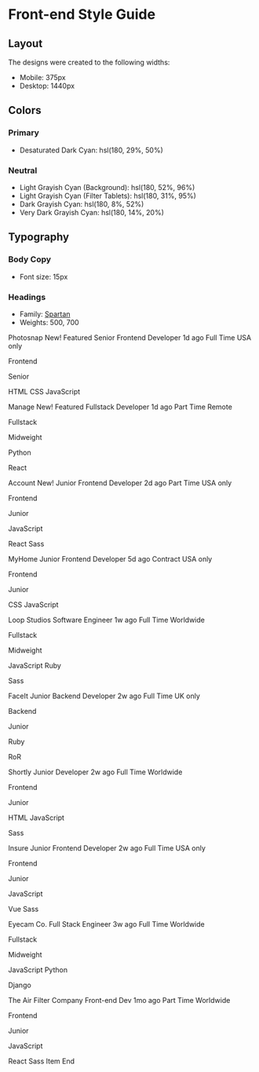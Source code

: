 # Front-end Style Guide

## Layout

The designs were created to the following widths:

- Mobile: 375px
- Desktop: 1440px

## Colors

### Primary

- Desaturated Dark Cyan: hsl(180, 29%, 50%)

### Neutral

- Light Grayish Cyan (Background): hsl(180, 52%, 96%)
- Light Grayish Cyan (Filter Tablets): hsl(180, 31%, 95%)
- Dark Grayish Cyan: hsl(180, 8%, 52%)
- Very Dark Grayish Cyan: hsl(180, 14%, 20%)

## Typography

### Body Copy

- Font size: 15px

### Headings

- Family: [Spartan](https://fonts.google.com/specimen/Spartan)
- Weights: 500, 700

<!-- Item Start -->
  Photosnap
  New!
  Featured
  Senior Frontend Developer
  1d ago
  Full Time
  USA only
  <!-- Role -->
  Frontend
  <!-- Level -->
  Senior
  <!-- Languages -->
  HTML
  CSS
  JavaScript
  <!-- Item End -->

  <!-- Item Start -->
  Manage
  New!
  Featured
  Fullstack Developer
  1d ago
  Part Time
  Remote
  <!-- Role -->
  Fullstack
  <!-- Level -->
  Midweight
  <!-- Languages -->
  Python
  <!-- Tools -->
  React
  <!-- Item End -->

  <!-- Item Start -->
  Account
  New!
  Junior Frontend Developer
  2d ago
  Part Time
  USA only
  <!-- Role -->
  Frontend
  <!-- Level -->
  Junior
  <!-- Languages -->
  JavaScript
  <!-- Tools -->
  React
  Sass
  <!-- Item End -->

  <!-- Item Start -->
  MyHome
  Junior Frontend Developer
  5d ago
  Contract
  USA only
  <!-- Role -->
  Frontend
  <!-- Level -->
  Junior
  <!-- Languages -->
  CSS
  JavaScript
  <!-- Item End -->

  <!-- Item Start -->
  Loop Studios
  Software Engineer
  1w ago
  Full Time
  Worldwide
  <!-- Role -->
  Fullstack
  <!-- Level -->
  Midweight
  <!-- Languages -->
  JavaScript
  Ruby
  <!-- Tools -->
  Sass
  <!-- Item End -->

  <!-- Item Start -->
  FaceIt
  Junior Backend Developer
  2w ago
  Full Time
  UK only
  <!-- Role -->
  Backend
  <!-- Level -->
  Junior
  <!-- Languages -->
  Ruby
  <!-- Tools -->
  RoR
  <!-- Item End -->

  <!-- Item Start -->
  Shortly
  Junior Developer
  2w ago
  Full Time
  Worldwide
  <!-- Role -->
  Frontend
  <!-- Level -->
  Junior
  <!-- Languages -->
  HTML
  JavaScript
  <!-- Tools -->
  Sass
  <!-- Item End -->

  <!-- Item Start -->
  Insure
  Junior Frontend Developer
  2w ago
  Full Time
  USA only
  <!-- Role -->
  Frontend
  <!-- Level -->
  Junior
  <!-- Languages -->
  JavaScript
  <!-- Tools -->
  Vue
  Sass
  <!-- Item End -->

  <!-- Item Start -->
  Eyecam Co.
  Full Stack Engineer
  3w ago
  Full Time
  Worldwide
  <!-- Role -->
  Fullstack
  <!-- Level -->
  Midweight
  <!-- Languages -->
  JavaScript
  Python
  <!-- Tools -->
  Django
  <!-- Item End -->

  <!-- Item Start -->
  The Air Filter Company
  Front-end Dev
  1mo ago
  Part Time
  Worldwide
  <!-- Role -->
  Frontend
  <!-- Level -->
  Junior
  <!-- Languages -->
  JavaScript
  <!-- Tools -->
  React
  Sass
  Item End
